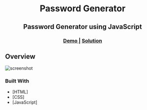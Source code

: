 <h1 align="center">Password Generator</h1>
<h2 align="center">Password Generator using JavaScript</h2>
<div align="center">
  <h3>
    <a href="https://elkorf-javascript-projects.netlify.app/all-projects/password-generator/">
      Demo
    </a>
    <span> | </span>
    <a href="https://github.com/elkorf/JavaScript-Projects/tree/master/All-Projects/password-generator/">
      Solution
    </a>
  </h3>
</div>

## Overview

![screenshot](https://github.com/elkorf/JavaScript-Projects/blob/master/All-Projects/password-generator/Output-SS.PNG)

### Built With

- [HTML]
- [CSS]
- [JavaScript]
